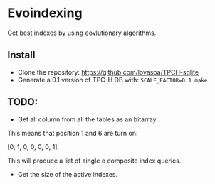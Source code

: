 # Evoindexing

Get best indexes by using eovlutionary algorithms.


## Install

- Clone the repository: https://github.com/lovasoa/TPCH-sqlite
- Generate a 0.1 version of TPC-H DB with: `SCALE_FACTOR=0.1 make`


## TODO:

- Get all column from all the tables as an bitarray:

This means that position 1 and 6 are turn on:

[0, 1, 0, 0, 0, 0, 1].

This will produce a list of single o composite index queries.

- Get the size of the active indexes.

